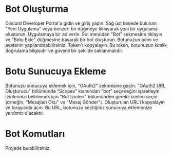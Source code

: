 # Bot Oluşturma
Discord Developer Portal'a gidin ve giriş yapın.
Sağ üst köşede bulunan "Yeni Uygulama" veya benzeri bir düğmeye tıklayarak yeni bir uygulama oluşturun. Uygulamaya bir ad verin.
Sol menüden "Bot" sekmesine tıklayın ve "Botu Ekle" düğmesine basarak bir bot oluşturun.
Botunuzun adını ve avatarını yapılandırabilirsiniz.
Token'ı kopyalayın. Bu token, botunuzun kimlik doğrulama bilgisidir ve güvenli bir şekilde saklanmalıdır.

# Botu Sunucuya Ekleme

Botunuzu sunucuya eklemek için, "OAuth2" sekmesine geçin.
"OAuth2 URL Oluşturucu" bölümünde "Scopes" kısmından "bot" seçeneğini işaretleyin.
İzinlerinizi belirlemek için "Bot İzinleri" bölümünden gerekli izinleri seçin (örneğin, "Mesajları Oku" ve "Mesaj Gönder").
Oluşturulan URL'i kopyalayın ve tarayıcıda açın. Bu URL, botunuzu seçtiğiniz sunucuya eklemenize yardımcı olacaktır.

# Bot Komutları
Projede bulabilirsiniz.
